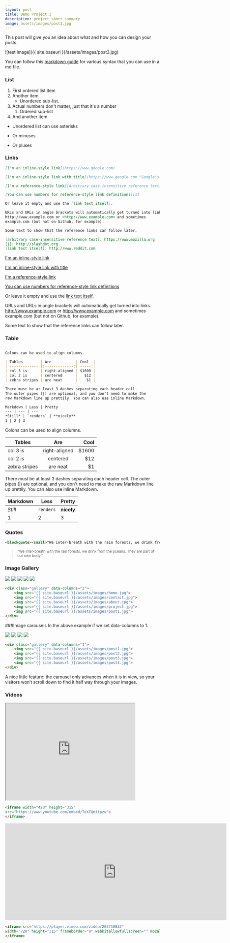 ```yaml
---
layout: post
title: Demo Project 3
description: project short summary
image: assets/images/post3.jpg
---
```

This post will give you an idea about what and how you can design your posts.

![test image]({{ site.baseurl }}/assets/images/post3.jpg)

You can follow this [markdown guide](https://www.markdownguide.org/basic-syntax/) for various syntax that you can use in a md file.
### List 
1. First ordered list item
2. Another item
    * Unordered sub-list. 
1. Actual numbers don't matter, just that it's a number
    1. Ordered sub-list
4. And another item.  

* Unordered list can use asterisks
- Or minuses
+ Or pluses

### Links

```md
[I'm an inline-style link](https://www.google.com)

[I'm an inline-style link with title](https://www.google.com "Google's Homepage")

[I'm a reference-style link][Arbitrary case-insensitive reference text]

[You can use numbers for reference-style link definitions][1]

Or leave it empty and use the [link text itself].

URLs and URLs in angle brackets will automatically get turned into links. 
http://www.example.com or <http://www.example.com> and sometimes 
example.com (but not on Github, for example).

Some text to show that the reference links can follow later.

[arbitrary case-insensitive reference text]: https://www.mozilla.org
[1]: http://slashdot.org
[link text itself]: http://www.reddit.com
```
[I'm an inline-style link](https://www.google.com)

[I'm an inline-style link with title](https://www.google.com "Google's Homepage")

[I'm a reference-style link][Arbitrary case-insensitive reference text]

[You can use numbers for reference-style link definitions][1]

Or leave it empty and use the [link text itself].

URLs and URLs in angle brackets will automatically get turned into links. 
http://www.example.com or <http://www.example.com> and sometimes 
example.com (but not on Github, for example).

Some text to show that the reference links can follow later.

[arbitrary case-insensitive reference text]: https://www.mozilla.org
[1]: http://slashdot.org
[link text itself]: http://www.reddit.com


### Table

```md

Colons can be used to align columns.

| Tables        | Are           | Cool  |
| ------------- |:-------------:| -----:|
| col 3 is      | right-aligned | $1600 |
| col 2 is      | centered      |   $12 |
| zebra stripes | are neat      |    $1 |

There must be at least 3 dashes separating each header cell.
The outer pipes (|) are optional, and you don't need to make the 
raw Markdown line up prettily. You can also use inline Markdown.

Markdown | Less | Pretty
--- | --- | ---
*Still* | `renders` | **nicely**
1 | 2 | 3

```
Colons can be used to align columns.

| Tables        | Are           | Cool  |
| ------------- |:-------------:| -----:|
| col 3 is      | right-aligned | $1600 |
| col 2 is      | centered      |   $12 |
| zebra stripes | are neat      |    $1 |

There must be at least 3 dashes separating each header cell.
The outer pipes (|) are optional, and you don't need to make the 
raw Markdown line up prettily. You can also use inline Markdown.

Markdown | Less | Pretty
--- | --- | ---
*Still* | `renders` | **nicely**
1 | 2 | 3

### Quotes
```md
<blockquote><small>"We inter-breath with the rain forests, we drink from the oceans.  They are part of our own body."</small></blockquote>
```
<blockquote><small>"We inter-breath with the rain forests, we drink from the oceans.  They are part of our own body."</small></blockquote>

### Image Gallery

<div class="gallery" data-columns="3">
    <img src="{{ site.baseurl }}/assets/images/home.jpg">
    <img src="{{ site.baseurl }}/assets/images/contact.jpg">
    <img src="{{ site.baseurl }}/assets/images/about.jpg">
    <img src="{{ site.baseurl }}/assets/images/project.jpg">
    <img src="{{ site.baseurl }}/assets/images/post1.jpg">
</div>

```html
<div class="gallery" data-columns="3">
    <img src="{{ site.baseurl }}/assets/images/home.jpg">
    <img src="{{ site.baseurl }}/assets/images/contact.jpg">
    <img src="{{ site.baseurl }}/assets/images/about.jpg">
    <img src="{{ site.baseurl }}/assets/images/project.jpg">
    <img src="{{ site.baseurl }}/assets/images/post1.jpg">
</div>
```

###Image carousels
In the above example if we set data-columns to 1.

<div class="gallery" data-columns="1">
    <img src="{{ site.baseurl }}/assets/images/post1.jpg">
    <img src="{{ site.baseurl }}/assets/images/post2.jpg">
    <img src="{{ site.baseurl }}/assets/images/post3.jpg">
    <img src="{{ site.baseurl }}/assets/images/post4.jpg">
</div>

```html
<div class="gallery" data-columns="1">
    <img src="{{ site.baseurl }}/assets/images/post1.jpg">
    <img src="{{ site.baseurl }}/assets/images/post2.jpg">
    <img src="{{ site.baseurl }}/assets/images/post3.jpg">
    <img src="{{ site.baseurl }}/assets/images/post4.jpg">
</div>
```

A nice little feature: the carousel only advances when it is in view, so your visitors won’t scroll down to find it half way through your images.

### Videos

<iframe width="420" height="315"
src="https://www.youtube.com/embed/TeXEQmitpzw">
</iframe>


```html
<iframe width="420" height="315"
src="https://www.youtube.com/embed/TeXEQmitpzw">
</iframe>
```

<iframe src="https://player.vimeo.com/video/203710832" 
width="720" height="315" frameborder="0" webkitallowfullscreen="" mozallowfullscreen="" allowfullscreen="">
</iframe>

```html
<iframe src="https://player.vimeo.com/video/203710832" 
width="720" height="315" frameborder="0" webkitallowfullscreen="" mozallowfullscreen="" allowfullscreen="">
</iframe>
```